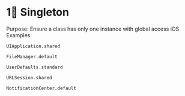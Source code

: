 # 1💍 Singleton
Purpose: Ensure a class has only one instance with global access
iOS Examples:

    UIApplication.shared

    FileManager.default

    UserDefaults.standard

    URLSession.shared

    NotificationCenter.default

    
